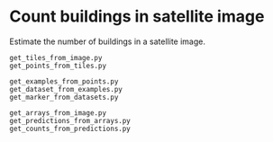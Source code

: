 Count buildings in satellite image
==================================
Estimate the number of buildings in a satellite image.

    get_tiles_from_image.py
    get_points_from_tiles.py

    get_examples_from_points.py
    get_dataset_from_examples.py
    get_marker_from_datasets.py

    get_arrays_from_image.py
    get_predictions_from_arrays.py
    get_counts_from_predictions.py
